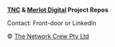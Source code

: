 **[TNC](https://tnc.works) & [Merlot Digital](https://merlot.digital) Project Repos**

Contact: Front-door or LinkedIn

© [The Network Crew Pty Ltd](https://tnc.works)
